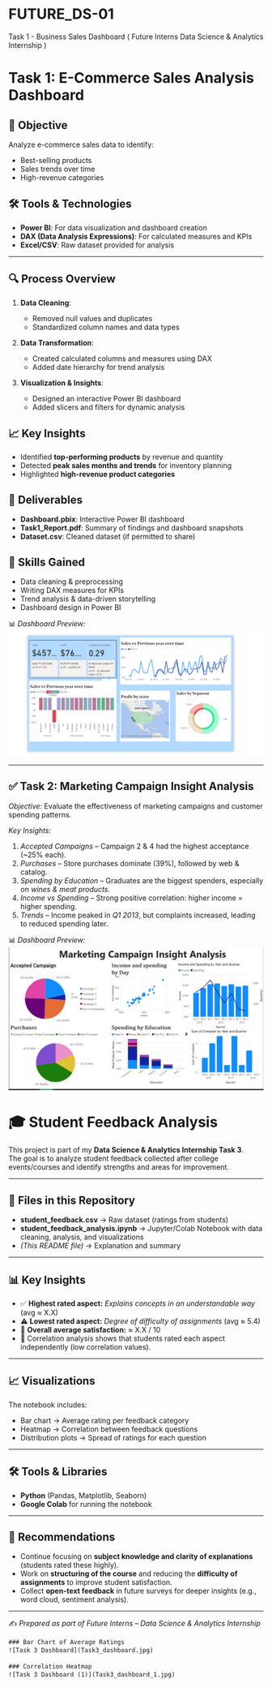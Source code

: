 # FUTURE_DS-01
Task 1 - Business Sales Dashboard ( Future Interns Data Science &amp; Analytics Internship )
# Task 1: E-Commerce Sales Analysis Dashboard

## 📌 Objective
Analyze e-commerce sales data to identify:
- Best-selling products
- Sales trends over time
- High-revenue categories


## 🛠️ Tools & Technologies
- **Power BI**: For data visualization and dashboard creation  
- **DAX (Data Analysis Expressions)**: For calculated measures and KPIs  
- **Excel/CSV**: Raw dataset provided for analysis  

---

## 🔍 Process Overview
1. **Data Cleaning**: 
   - Removed null values and duplicates
   - Standardized column names and data types

2. **Data Transformation**: 
   - Created calculated columns and measures using DAX
   - Added date hierarchy for trend analysis

3. **Visualization & Insights**: 
   - Designed an interactive Power BI dashboard
   - Added slicers and filters for dynamic analysis


## 📈 Key Insights
- Identified **top-performing products** by revenue and quantity
- Detected **peak sales months and trends** for inventory planning
- Highlighted **high-revenue product categories**


## 📂 Deliverables
- **Dashboard.pbix**: Interactive Power BI dashboard
- **Task1_Report.pdf**: Summary of findings and dashboard snapshots
- **Dataset.csv**: Cleaned dataset (if permitted to share)




## 🚀 Skills Gained
- Data cleaning & preprocessing  
- Writing DAX measures for KPIs  
- Trend analysis & data-driven storytelling  
- Dashboard design in Power BI  


 📊 *Dashboard Preview:*  
![Task 1 Dashboard](Task%201%20Dashboard.png)

---

## ✅ Task 2: Marketing Campaign Insight Analysis  
*Objective:* Evaluate the effectiveness of marketing campaigns and customer spending patterns.  

*Key Insights:*  
1. *Accepted Campaigns* – Campaign 2 & 4 had the highest acceptance (~25% each).  
2. *Purchases* – Store purchases dominate (39%), followed by web & catalog.  
3. *Spending by Education* – Graduates are the biggest spenders, especially on *wines & meat products*.  
4. *Income vs Spending* – Strong positive correlation: higher income = higher spending.  
5. *Trends* – Income peaked in *Q1 2013*, but complaints increased, leading to reduced spending later.  

📊 *Dashboard Preview:*  
![Task 2 Dashboard](dashboard%202.jpg)



# 🎓 Student Feedback Analysis

This project is part of my **Data Science & Analytics Internship Task 3**.  
The goal is to analyze student feedback collected after college events/courses and identify strengths and areas for improvement.

---

## 📂 Files in this Repository
- **student_feedback.csv** → Raw dataset (ratings from students)  
- **student_feedback_analysis.ipynb** → Jupyter/Colab Notebook with data cleaning, analysis, and visualizations  
- *(This README file)* → Explanation and summary  

---

## 📊 Key Insights
- ✅ **Highest rated aspect:** *Explains concepts in an understandable way* (avg ≈ X.X)  
- ⚠️ **Lowest rated aspect:** *Degree of difficulty of assignments* (avg ≈ 5.4)  
- 📌 **Overall average satisfaction:** ≈ X.X / 10  
- 🔎 Correlation analysis shows that students rated each aspect independently (low correlation values).  

---

## 📈 Visualizations
The notebook includes:
- Bar chart → Average rating per feedback category  
- Heatmap → Correlation between feedback questions  
- Distribution plots → Spread of ratings for each question  

---

## 🛠 Tools & Libraries
- **Python** (Pandas, Matplotlib, Seaborn)  
- **Google Colab** for running the notebook  

---

## 📌 Recommendations
- Continue focusing on **subject knowledge and clarity of explanations** (students rated these highly).  
- Work on **structuring of the course** and reducing the **difficulty of assignments** to improve student satisfaction.  
- Collect **open-text feedback** in future surveys for deeper insights (e.g., word cloud, sentiment analysis).  

---

✍️ *Prepared as part of Future Interns – Data Science & Analytics Internship*
```
### Bar Chart of Average Ratings
![Task 3 Dashboard](Task3_dashboard.jpg)

### Correlation Heatmap
![Task 3 Dashboard (1)](Task3_dashboard_1.jpg)


